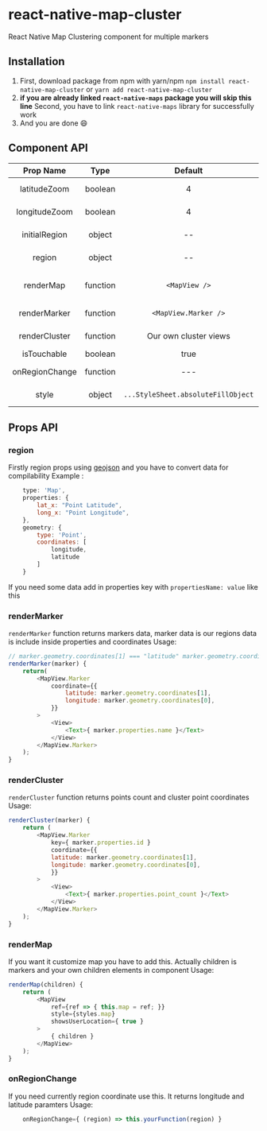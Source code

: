 # react-native-map-cluster
React Native Map Clustering component for multiple markers 

## Installation
1. First, download package from npm with yarn/npm
`npm install react-native-map-cluster`  or `yarn add react-native-map-cluster`
2. **if you are already linked `react-native-maps` package you will skip this line**
Second, you have to link `react-native-maps` library for successfully work
3. And you are done 😄 

## Component API 
| Prop Name  | Type  | Default  | Required | Note  |
|:-:|:-:|:-:|:-:|---|
| latitudeZoom | boolean  | 4  | 👍  | This is latitudeDelta number between 1 and 10 is required 
| longitudeZoom  | boolean  | 4  | 👍  | This for longitudeDelta number between 1 and 10 is required
| initialRegion  | object  | --  | 👍 | That is requirement for maps initial region |
| region | object | -- | 👍 | This is for markers coordinates data #lookthatapi | 
| renderMap | function | `<MapView />` | 🐸 | You have to add a map view with a child if you want to customize map view |
| renderMarker | function | `<MapView.Marker />` | 🐸 / 👍 | If you want to customize markers you have to add to props |
| renderCluster | function | Our own cluster views |  🐸 / 👍 | If you want to customize marker clusters you have to add to props |
| isTouchable | boolean | true |🐸| http://i.giphy.com/pWNvoO3IdudYA.gif |
| onRegionChange | function | --- | as you wish | If you need currently region data you have to add this |
| style | object | `...StyleSheet.absoluteFillObject` | as you wish | If you need styling map you have to add this. |

## Props API
### region
Firstly region props using [geojson](http://geojson.org/geojson-spec.html) and you have to convert data for compilability 
Example : 
```javascript
    type: 'Map',
    properties: {
        lat_x: "Point Latitude",
        long_x: "Point Longitude",
    },
    geometry: {
        type: 'Point',
        coordinates: [
            longitude,
            latitude
        ]
    }
```
If you need some data add in properties key with `propertiesName: value` like this

### renderMarker
`renderMarker` function returns markers data, marker data is our regions data is include inside properties and coordinates 
Usage:
```javascript
// marker.geometry.coordinates[1] === "latitude" marker.geometry.coordinates[0] === "latitude"
renderMarker(marker) {
    return(
        <MapView.Marker                 
            coordinate={{
                latitude: marker.geometry.coordinates[1],
                longitude: marker.geometry.coordinates[0],
            }}
        >
            <View>
                <Text>{ marker.properties.name }</Text>
            </View>
        </MapView.Marker>
    );
}
```

### renderCluster
`renderCluster` function returns points count and cluster point coordinates
Usage: 
```javascript
renderCluster(marker) {
    return (
        <MapView.Marker
            key={ marker.properties.id }
            coordinate={{
            latitude: marker.geometry.coordinates[1],
            longitude: marker.geometry.coordinates[0],
            }}
        >
            <View>
                <Text>{ marker.properties.point_count }</Text>
            </View>
        </MapView.Marker>
    );
}
```

### renderMap
If you want it customize map you have to add this. Actually children is markers and your own children elements in component
Usage: 
```javascript 
renderMap(children) {
    return (
        <MapView
            ref={ref => { this.map = ref; }}
            style={styles.map}
            showsUserLocation={ true }
        >
            { children }
        </MapView>
    );
}
```
### onRegionChange
If you need currently region coordinate use this. It returns longitude and latitude paramters
Usage: 
```javascript 
    onRegionChange={ (region) => this.yourFunction(region) }
```
